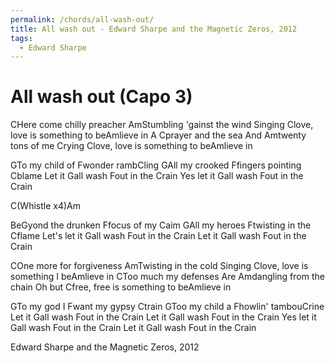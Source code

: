 ```yaml
---
permalink: /chords/all-wash-out/
title: All wash out - Edward Sharpe and the Magnetic Zeros, 2012
tags:
  - Edward Sharpe
---
```


<h1>All wash out (Capo 3)</h1>
<div class="song">
    <p class="verse">
        <span class="line"><span class="chord">C</span>Here come chilly preacher</span>
        <span class="line"><span class="chord">Am</span>Stumbling 'gainst the wind</span>
        <span class="line">Singing <span class="chord">C</span>love, love is something to be<span class="chord">Am</span>lieve in</span>
        <span class="line">A <span class="chord">C</span>prayer and the sea</span>
        <span class="line">And <span class="chord">Am</span>twenty tons of me</span>
        <span class="line">Crying <span class="chord">C</span>love, love is something to be<span class="chord">Am</span>lieve in</span>
    </p>
    <p class="chorus">
        <span class="line"><span class="chord">G</span>To my child of <span class="chord">F</span>wonder ramb<span class="chord">C</span>ling</span>
        <span class="line"><span class="chord">G</span>All my crooked <span class="chord">F</span>fingers pointing <span class="chord">C</span>blame</span>
        <span class="line">Let it <span class="chord">G</span>all wash <span class="chord">F</span>out in the <span class="chord">C</span>rain</span>
        <span class="line">Yes let it <span class="chord">G</span>all wash <span class="chord">F</span>out in the <span class="chord">C</span>rain</span>
    </p>
    <p class="verse">
        <span class="line"><span class="chord">C</span>(Whistle x4)<span class="chord">Am</span></span>
    </p>
    <p class="chorus">
        <span class="line">Be<span class="chord">G</span>yond the drunken <span class="chord">F</span>focus of my <span class="chord">C</span>aim</span>
        <span class="line"><span class="chord">G</span>All my heroes <span class="chord">F</span>twisting in the <span class="chord">C</span>flame</span>
        <span class="line">Let's let it <span class="chord">G</span>all wash <span class="chord">F</span>out in the <span class="chord">C</span>rain</span>
        <span class="line">Let it <span class="chord">G</span>all wash <span class="chord">F</span>out in the <span class="chord">C</span>rain</span>
    </p>
    <p class="verse">
        <span class="line"><span class="chord">C</span>One more for forgiveness</span>
        <span class="line"><span class="chord">Am</span>Twisting in the cold</span>
        <span class="line">Singing <span class="chord">C</span>love, love is something I be<span class="chord">Am</span>lieve in</span>
        <span class="line"><span class="chord">C</span>Too much my defenses</span>
        <span class="line">Are <span class="chord">Am</span>dangling from the chain</span>
        <span class="line">Oh but <span class="chord">C</span>free, free is something to be<span class="chord">Am</span>lieve in</span>
    </p>
    <p class="chorus">
        <span class="line"><span class="chord">G</span>To my god I <span class="chord">F</span>want my gypsy <span class="chord">C</span>train</span>
        <span class="line"><span class="chord">G</span>Too my child a <span class="chord">F</span>howlin' tambou<span class="chord">C</span>rine</span>
        <span class="line">Let it <span class="chord">G</span>all wash <span class="chord">F</span>out in the <span class="chord">C</span>rain</span>
        <span class="line">Let it <span class="chord">G</span>all wash <span class="chord">F</span>out in the <span class="chord">C</span>rain</span>
        <span class="line">Yes let it <span class="chord">G</span>all wash <span class="chord">F</span>out in the <span class="chord">C</span>rain</span>
        <span class="line">Let it <span class="chord">G</span>all wash <span class="chord">F</span>out in the <span class="chord">C</span>rain</span>
    </p>
</div>

<footer>
    <p class="artist">Edward Sharpe and the Magnetic Zeros, 2012</p>
</footer>
